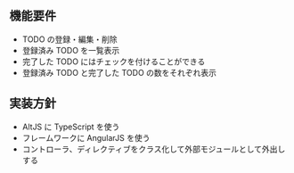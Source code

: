 ## 機能要件
- TODO の登録・編集・削除
- 登録済み TODO を一覧表示
- 完了した TODO にはチェックを付けることができる
- 登録済み TODO と完了した TODO の数をそれぞれ表示

## 実装方針
- AltJS に TypeScript を使う
- フレームワークに AngularJS を使う
- コントローラ、ディレクティブをクラス化して外部モジュールとして外出しする
